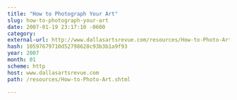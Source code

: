 ```yaml
---
title: "How to Photograph Your Art"
slug: how-to-photograph-your-art
date: 2007-01-19 23:17:10 -0600
category: 
external-url: http://www.dallasartsrevue.com/resources/How-to-Photo-Art.shtml
hash: 10597679710d52798628c93b3b1a9f93
year: 2007
month: 01
scheme: http
host: www.dallasartsrevue.com
path: /resources/How-to-Photo-Art.shtml

---
```



